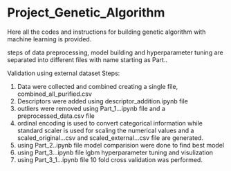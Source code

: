 # Project_Genetic_Algorithm
Here all the codes and instructions for building genetic algorithm with machine learning is provided.


steps of data preprocessing, model building and hyperparameter tuning are separated into different files with name starting as Part..

Validation using external dataset
Steps:
 1. Data were collected and combined creating a single file, combined_all_purified.csv
 2. Descriptors were added using descriptor_addition.ipynb file
 3. outliers were removed using Part_1...ipynb file and a preprocessed_data.csv file
 4. ordinal encoding is used to convert categorical information while standard scaler is used for scaling the numerical values and a scaled_original...csv and scaled_external...csv file are generated.
 5. using Part_2..ipynb file model comparision were done to find best model 
 6. using Part_3...ipynb file lgbm hyperparameter tuning and visulization 
 7. using Part_3_1...ipynb file 10 fold cross validation was performed. 

